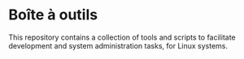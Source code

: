 # Boîte à outils

This repository contains a collection of tools and scripts to facilitate development and system administration tasks, for Linux systems.
